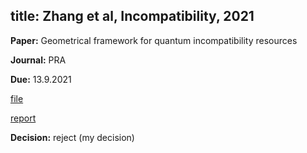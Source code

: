 title: Zhang et al, Incompatibility, 2021
---

**Paper:** Geometrical framework for quantum incompatibility resources  
 
**Journal:** PRA

**Due:** 13.9.2021

[file](REF_zhang2021/file.pdf)

[report](REF_zhang2021/report.pdf)

**Decision:** reject (my decision)

 


